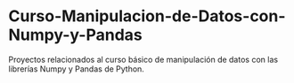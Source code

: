 # Curso-Manipulacion-de-Datos-con-Numpy-y-Pandas
Proyectos relacionados al curso básico de manipulación de datos con las librerías Numpy y Pandas de Python.
